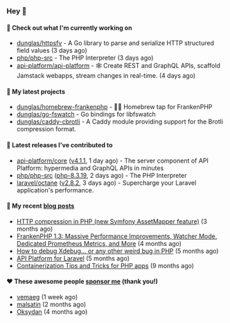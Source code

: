### Hey 👋

#### 👷 Check out what I'm currently working on

- [dunglas/httpsfv](https://github.com/dunglas/httpsfv) - A Go library to parse and serialize HTTP structured field values (3 days ago)
- [php/php-src](https://github.com/php/php-src) - The PHP Interpreter (3 days ago)
- [api-platform/api-platform](https://github.com/api-platform/api-platform) - 🕸️ Create REST and GraphQL APIs, scaffold Jamstack webapps, stream changes in real-time. (4 days ago)

#### 🌱 My latest projects

- [dunglas/homebrew-frankenphp](https://github.com/dunglas/homebrew-frankenphp) - 🍺🧟 Homebrew tap for FrankenPHP
- [dunglas/go-fswatch](https://github.com/dunglas/go-fswatch) - Go bindings for libfswatch
- [dunglas/caddy-cbrotli](https://github.com/dunglas/caddy-cbrotli) - A Caddy module providing support for the Brotli compression format.

#### 🔭 Latest releases I've contributed to

- [api-platform/core](https://github.com/api-platform/core) ([v4.1.1](https://github.com/api-platform/core/releases/tag/v4.1.1), 1 day ago) - The server component of API Platform: hypermedia and GraphQL APIs in minutes
- [php/php-src](https://github.com/php/php-src) ([php-8.3.19](https://github.com/php/php-src/releases/tag/php-8.3.19), 2 days ago) - The PHP Interpreter
- [laravel/octane](https://github.com/laravel/octane) ([v2.8.2](https://github.com/laravel/octane/releases/tag/v2.8.2), 3 days ago) - Supercharge your Laravel application&#39;s performance.

#### 📜 My recent [blog posts](https://dunglas.fr)

- [HTTP compression in PHP (new Symfony AssetMapper feature)](https://dunglas.dev/2024/12/http-compression-in-php-new-symfony-assetmapper-feature/) (3 months ago)
- [FrankenPHP 1.3: Massive Performance Improvements, Watcher Mode, Dedicated Prometheus Metrics, and More](https://dunglas.dev/2024/11/frankenphp-1-3-massive-performance-improvements-watcher-mode-dedicated-prometheus-metrics-and-more/) (4 months ago)
- [How to debug Xdebug… or any other weird bug in PHP](https://dunglas.dev/2024/10/how-to-debug-xdebug-or-any-other-weird-bug-in-php/) (5 months ago)
- [API Platform for Laravel](https://dunglas.dev/2024/09/api-platform-for-laravel/) (5 months ago)
- [Containerization Tips and Tricks for PHP apps](https://dunglas.dev/2024/05/containerization-tips-and-tricks-for-php-apps/) (9 months ago)

#### ❤️ These awesome people [sponsor me](https://github.com/sponsors/dunglas) (thank you!)

- [vemaeg](https://github.com/vemaeg) (1 week ago)
- [malsatin](https://github.com/malsatin) (2 months ago)
- [Oksydan](https://github.com/Oksydan) (4 months ago)
